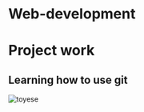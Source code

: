# Web-development
# Project work

## Learning how to use git

![toyese](https://user-images.githubusercontent.com/110473831/182847060-8b6f27e6-2231-4d51-9f7e-c36af5e68ca4.jpg)
